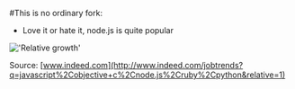 #This is no ordinary fork:

* Love it or hate it, node.js is quite popular

!['Relative growth'](http://www.indeed.com/trendgraph/jobgraph.png?q=javascript%2Cobjective+c%2Cnode.js%2Cruby%2Cpython&relative=1)

Source: [www.indeed.com](http://www.indeed.com/jobtrends?q=javascript%2Cobjective+c%2Cnode.js%2Cruby%2Cpython&relative=1)
